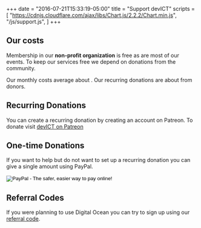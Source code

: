 +++
date = "2016-07-21T15:33:19-05:00"
title = "Support devICT"
scripts = [
  "https://cdnjs.cloudflare.com/ajax/libs/Chart.js/2.2.2/Chart.min.js",
  "/js/support.js",
]
+++

## Our costs

Membership in our <strong> non-profit organization</strong> is free as are most of our events. To keep our
services free we depend on donations from the community.

<div id="loading" class="text-center">
  <i class="fa fa-cog fa-spin fa-5x" aria-hidden="true"></i>
</div>

<div id="details" class="hidden">
Our monthly costs average about <strong id="costs-sum"></strong>.
Our recurring donations are about <strong id="donations-sum"></strong> from <strong id="donations-count"></strong> donors.
</div>
<div>
  <canvas id="chart" width="200" height="50" class="centered"></canvas>
</div>

## Recurring Donations

<p>
  You can create a recurring donation by creating an account on
  Patreon. To donate visit <a href="https://patreon.com/devict"
  class="btn btn-success"><i class="fa fa-rocket" aria-hidden="true"></i>devICT on Patreon</a>
</p>

## One-time Donations

<div>
  <p>
    If you want to help but do not want to set up a recurring donation
    you can give a single amount using PayPal.
  </p>
  <form action="https://www.paypal.com/cgi-bin/webscr" method="post" target="_top">
    <input type="hidden" name="cmd" value="_s-xclick">
    <input type="hidden" name="hosted_button_id" value="TV7Y785BF7V4G">
    <input type="image" src="https://www.paypalobjects.com/en_US/i/btn/btn_donate_LG.gif" border="0" name="submit" alt="PayPal - The safer, easier way to pay online!">
    <img alt="" border="0" src="https://www.paypalobjects.com/en_US/i/scr/pixel.gif" width="1" height="1">
  </form>
</div>

## Referral Codes

<p>
  If you were planning to use Digital Ocean you can try to sign up using our <a
  href="https://www.digitalocean.com/?refcode=0bc5d355b0fe">referral code</a>.
</p>
